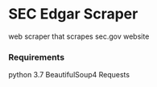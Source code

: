# SEC Edgar Scraper

web scraper that scrapes sec.gov website

### Requirements
python 3.7
BeautifulSoup4
Requests
